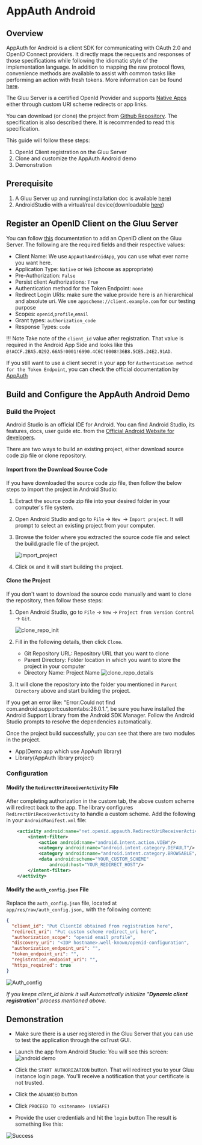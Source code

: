 # AppAuth Android
 
## Overview

AppAuth for Android is a client SDK for communicating with OAuth 2.0 and OpenID Connect providers. It directly maps the requests and responses of those specifications while following the idiomatic style of the implementation language. In addition to mapping the raw protocol flows, convenience methods are available to assist with common tasks like performing an action with fresh tokens. More information can be found [here](https://appauth.io).
 
The Gluu Server is a certified OpenId Provider and supports
[Native Apps](https://tools.ietf.org/html/draft-ietf-oauth-native-apps)
either through custom URI scheme redirects or app links.

You can download (or clone) the project from [Github Repository](https://github.com/openid/AppAuth-Android).
The specification is also described there. It is recommended to read this specification.
  
This guide will follow these steps:

1. OpenId Client registration on the Gluu Server
1. Clone and customize the AppAuth Android demo
1. Demonstration

## Prerequisite
 
1. A Gluu Server up and running(installation doc is available [here](https://gluu.org/docs/ce/installation-guide/install/))
1. AndroidStudio with a virtual/real device(downloadable [here](https://developer.android.com/studio/index.html))
   

## Register an OpenID Client on the Gluu Server 

You can follow [this](https://gluu.org/docs/ce/admin-guide/openid-connect/#client-registration-configuration) documentation to add an OpenID client on the Gluu Server. The following are the required fields and their respective values:

   - Client Name: We use `AppAuthAndroidApp`, you can use what ever name you want here.
   - Application Type: `Native` or `Web` (choose as appropriate) 
   - Pre-Authorization: `False`
   - Persist client Authorizations: `True`
   - Authentication method for the Token Endpoint: `none`
   - Redirect Login URIs: make sure the value provide here is an hierarchical and absolute uri. We use `appscheme://client.example.com` for our testing purpose
   - Scopes: `openid`,`profile`,`email`
   - Grant types: `authorization_code`
   - Response Types: `code`

!!! Note
    Take note of the `client_id` value after registration. That value is required in the Android App Side and looks like this `@!ACCF.2BA5.0292.66A5!0001!6990.4C6C!0008!36B8.5CE5.24E2.91AD`.
  
If you still want to use a client secret in your app for  `Authentication method for the Token Endpoint`, 
you can check the official documentation by [AppAuth](https://github.com/openid/AppAuth-Android/blob/master/README.md#utilizing-client-secrets-dangerous)  

## Build and Configure the AppAuth Android Demo
 
### Build the Project

Android Studio is an official IDE for Android.
You can find Android Studio, its features, docs, user guide etc.
from the [Official Android Website for developers](https://developer.android.com/studio/index.html).
 
There are two ways to build an existing project, either download source code zip
file or clone repository.
 
#### Import from the Download Source Code

If you have downloaded the source code zip file, then follow the below steps to
import the project in Android Studio:
 
1. Extract the source code zip file into your desired folder in your
computer's file system.

1. Open Android Studio and go to `File` -> `New `-> `Import project`. It will
prompt to select an existing project from your computer.

1. Browse the folder where you extracted the source code file and select
the build.gradle file of the project.

    ![import_project](../../img/app-auth/import_project.png)

1. Click `OK` and it will start building the project.
 
#### Clone the Project

If you don't want to download the source code manually and want
to clone the repository, then follow these steps:
 
1. Open Android Studio, go to `File` -> `New` -> `Project from Version Control`
-> `Git`.

    ![clone_repo_init](../../img/app-auth/clone_repo_init.png)

1. Fill in the following details, then
click `Clone`.
 
    - Git Repository URL: Repository URL that you want to clone
    - Parent Directory: Folder location in which you want to store the project in your computer
    - Directory Name: Project Name
    ![clone_repo_details](../../img/app-auth/clone_repo_details.png)

1. It will clone the repository into the folder you mentioned
in `Parent Directory` above and start building the project.
 
If you get an error like: "Error:Could not find
com.android.support:customtabs:26.0.1.", be sure you have installed
the Android Support Library from the Android SDK Manager. Follow the
Android Studio prompts to resolve the dependencies automatically.
 
Once the project build successfully, you can see that there are two
modules in the project.
 
- App(Demo app which use AppAuth library)
- Library(AppAuth library project)

### Configuration  

#### Modify the `RedirectUriReceiverActivity` File

After completing authorization in the custom tab, the above custom scheme
will redirect back to the app.
The library configures `RedirectUriReceiverActivity` to
handle a custom scheme. Add the following in
your `AndroidManifest.xml` file:
 
```xml
    <activity android:name="net.openid.appauth.RedirectUriReceiverActivity">
        <intent-filter>
            <action android:name="android.intent.action.VIEW"/>
            <category android:name="android.intent.category.DEFAULT"/>
            <category android:name="android.intent.category.BROWSABLE"/>
            <data android:scheme="YOUR_CUSTOM_SCHEME"
                android:host="YOUR_REDIRECT_HOST"/>
        </intent-filter>
    </activity>
```
 
#### Modify the `auth_config.json` File

Replace the `auth_config.json` file, located at `app/res/raw/auth_config.json,`
with the following content:
 
```json
{
  "client_id": "Put ClientId obtained from registration here",
  "redirect_uri": "Put custom scheme redirect_uri here",
  "authorization_scope": "openid email profile",
  "discovery_uri": "<IDP hostname>.well-known/openid-configuration",
  "authorization_endpoint_uri": "",
  "token_endpoint_uri": "",
  "registration_endpoint_uri": "",
  "https_required": true
}
```

![Auth_config](../../img/app-auth/AuthConfig.png)
 
_If you keeps client_id blank it will Automatically initialize "**Dynamic client registration**" process mentioned above._
 
## Demonstration

- Make sure there is a user registered in the Gluu Server that you can use to test the application through the oxTrust GUI.
- Launch the app from Android Studio:
  You will see this screen:  
  ![android demo](../../img/app-auth/start_authorization.png)

- Click the `START AUTHORIZATION` button. That will redirect you to your Gluu instance login page. You'll receive a notification that your certificate is not trusted.
- Click the `ADVANCED` button
- Click `PROCEED TO <sitename> (UNSAFE)`
- Provide the user credentials and hit the `login` button
  The result is something like this:  

![Success](../../img/app-auth/authorization_success.png)  
 
